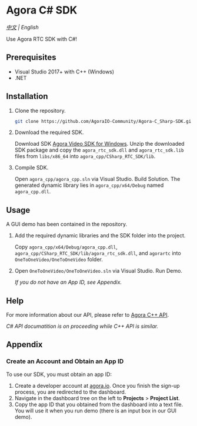 # Agora C# SDK
*[中文](Readme.zh.md) | English*

Use Agora RTC SDK with C#! 

## Prerequisites

- Visual Studio 2017+ with C++ (Windows)
- .NET

## Installation

1. Clone the repository.

   ```bash
   git clone https://github.com/AgoraIO-Community/Agora-C_Sharp-SDK.git
   ```

2. Download the required SDK.

   Download SDK [Agora Video SDK for Windows](https://download.agora.io/sdk/release/Agora_Native_SDK_for_Windows_v3_1_2_FULL.zip). Unzip the downloaded SDK package and copy the `agora_rtc_sdk.dll` and `agora_rtc_sdk.lib` files from `libs/x86_64` into `agora_cpp/CSharp_RTC_SDK/lib`.

3. Compile SDK.

   Open `agora_cpp/agora_cpp.sln` via Visual Studio. Build Solution. The generated dynamic library lies in `agora_cpp/x64/Debug` named `agora_cpp.dll`.

## Usage

A GUI demo has been contained in the repository.

1. Add the required dynamic libraries and the SDK folder into the project.

   Copy `agora_cpp/x64/Debug/agora_cpp.dll`, `agora_cpp/CSharp_RTC_SDK/lib/agora_rtc_sdk.dll`, and `agorartc` into `OneToOneVideo/OneToOneVideo` folder.

2. Open `OneToOneVideo/OneToOneVideo.sln` via Visual Studio. Run Demo.

   *If you do not have an App ID, see Appendix.*

## Help

For more information about our API, please refer to [Agora C++ API](https://docs.agora.io/en/Video/API%20Reference/cpp/v3.1.2/index.html).

*C# API documatition is on proceeding while C++ API is similar.*

## Appendix

### Create an Account and Obtain an App ID

To use our SDK, you must obtain an app ID: 

1. Create a developer account at [agora.io](https://dashboard.agora.io/signin/). Once you finish the sign-up process, you are redirected to the dashboard.
2. Navigate in the dashboard tree on the left to **Projects** > **Project List**.
3. Copy the app ID that you obtained from the dashboard into a text file. You will use it when you run demo (there is an input box in our GUI demo).